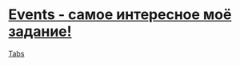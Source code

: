 # [Events - самое интересное моё задание!]( https://svitlanatsupryk-jul18.github.io/Events/)

[Tabs](https://svitlanatsupryk-jul18.github.io/Events/Tabs/tabs.html)

